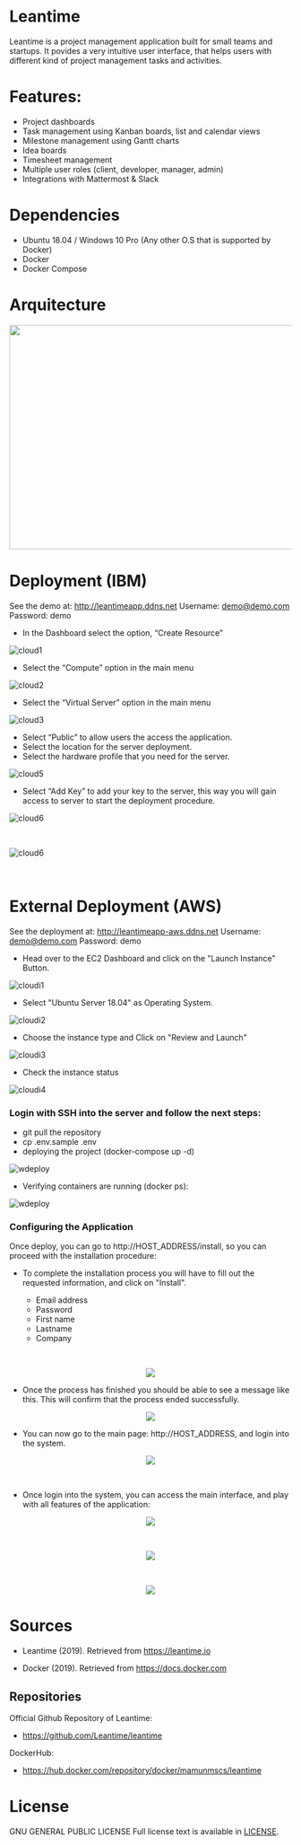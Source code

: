 

# Leantime

Leantime is a project management application built for small  teams and startups. 
It povides a very intuitive user interface, that helps users with different kind of project management tasks and activities.


# Features: #


* Project dashboards
* Task management using Kanban boards, list and calendar views
* Milestone management using Gantt charts
* Idea boards  
* Timesheet management
* Multiple user roles (client, developer, manager, admin)
* Integrations with Mattermost & Slack

# Dependencies #

- Ubuntu 18.04 / Windows 10 Pro (Any other O.S  that is supported by Docker)
- Docker
- Docker Compose


# Arquitecture #

<p align="center">
  <img width="700" height="400" src="https://i.ibb.co/2MNDXRg/Arquitecture.png">
</p>


# Deployment (IBM)

  See the demo at: http://leantimeapp.ddns.net 
Username: demo@demo.com
Password: demo


- In the Dashboard select the option, “Create Resource”

![cloud1](https://i.ibb.co/kH1vdzh/1.png)

- Select the “Compute” option in the main menu

![cloud2](https://i.ibb.co/4gJLV78/2.png)

- Select the “Virtual Server” option in the main menu

![cloud3](https://i.ibb.co/7gD4pWD/3.png)

- Select “Public” to allow  users the access the application.
- Select the  location for the server deployment. 
- Select the hardware profile that you need for the server.

![cloud5](https://i.ibb.co/S3sNFrc/4.png)

- Select “Add Key” to add your key to the server, this way you will gain access to server to start the deployment procedure.

![cloud6](https://i.ibb.co/RHh28g4/5.png)

&nbsp;

![cloud6](https://i.ibb.co/yXpSrzp/6.png)

&nbsp;


# External Deployment (AWS)

See the deployment at: http://leantimeapp-aws.ddns.net
Username: demo@demo.com
Password: demo


- Head over to the EC2 Dashboard and click on the "Launch Instance" Button.

![cloudi1](https://i.ibb.co/7G8fRqf/1.png)

- Select "Ubuntu Server 18.04" as Operating System.

![cloudi2](https://i.ibb.co/L5xZNwD/2.png)


- Choose the instance type and Click on "Review and Launch"

![cloudi3](https://i.ibb.co/dgpFYR9/3.png)


- Check the instance status

![cloudi4](https://i.ibb.co/ctkH1zD/4.png)



### Login with SSH into the server and follow the next steps:


- git pull the repository
- cp .env.sample .env
- deploying the project (docker-compose up -d)

![wdeploy](https://i.ibb.co/dmdF335/deploy-2.png)

- Verifying containers are running (docker ps):

![wdeploy](https://i.ibb.co/gmBtSRR/deploy-3.png)



### Configuring the Application ###


Once deploy, you can go to http://HOST_ADDRESS/install, so you can proceed with the installation procedure:


- To complete the installation process you will have to fill out the requested information, and click on "Install".

	- Email address
	- Password
	- First name
	- Lastname
	- Company 

&nbsp;

<p align="center"><img src="https://i.ibb.co/hV1hvM0/install-1.png"></p>

- Once the process has finished you should be able to see a message like this.
  This will confirm that the process ended successfully. 

<p align="center"><img src="https://i.ibb.co/gVd1bHn/install-2.png"></p>


- You can now go to the main page: http://HOST_ADDRESS, and login into the system.

<p align="center"><img src="https://i.ibb.co/HHtgKKg/install-3.png"></p>
&nbsp;

- Once login into the system, you can access the main interface, and play with 
  all features of the application:

<p align="center"><img src="https://i.ibb.co/26THkq1/app1.png"></p>
&nbsp;

<p align="center"><img src="https://i.ibb.co/s69KCSm/app2.png"></p>
&nbsp;


<p align="center"><img src="https://i.ibb.co/YWWpT5X/welcome.png"></p>



# Sources

  - Leantime (2019). Retrieved from https://leantime.io
  
  - Docker (2019). Retrieved from https://docs.docker.com


## Repositories

  Official Github Repository of Leantime:

  - https://github.com/Leantime/leantime
  
   DockerHub:

  - https://hub.docker.com/repository/docker/mamunmscs/leantime


# License

  GNU GENERAL PUBLIC LICENSE
  Full license text is available in [LICENSE](LICENSE).



